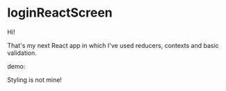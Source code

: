 # loginReactScreen

Hi! 

That's my next React app in which I've used reducers, contexts and basic validation.  

demo: 

Styling is not mine!
